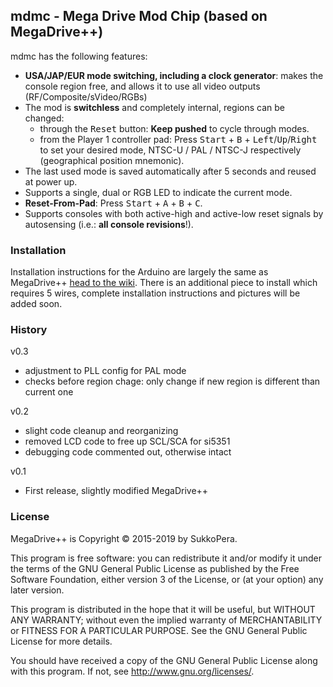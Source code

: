 ## mdmc - Mega Drive Mod Chip (based on MegaDrive++)

mdmc has the following features:

- **USA/JAP/EUR mode switching, including a clock generator**: makes the console region free, and allows it to use all video outputs (RF/Composite/sVideo/RGBs)
- The mod is **switchless** and completely internal, regions can be changed:
    - through the <kbd>Reset</kbd> button: **Keep pushed** to cycle through modes.
    - from the Player 1 controller pad: Press <kbd>Start</kbd> + <kbd>B</kbd> + <kbd>Left</kbd>/<kbd>Up</kbd>/<kbd>Right</kbd> to set your desired mode, NTSC-U / PAL / NTSC-J respectively (geographical position mnemonic).
- The last used mode is saved automatically after 5 seconds and reused at power up.
- Supports a single, dual or RGB LED to indicate the current mode.
- **Reset-From-Pad**: Press <kbd>Start</kbd> + <kbd>A</kbd> + <kbd>B</kbd> + <kbd>C</kbd>.
- Supports consoles with both active-high and active-low reset signals by autosensing (i.e.: **all console revisions**!).

### Installation
Installation instructions for the Arduino are largely the same as MegaDrive++ [head to the wiki](https://github.com/SukkoPera/MegaDrivePlusPlus/wiki). There is an additional piece to install which requires 5 wires, complete installation instructions and pictures will be added soon.

### History
v0.3
* adjustment to PLL config for PAL mode
* checks before region chage: only change if new region is different than current one

v0.2
* slight code cleanup and reorganizing
* removed LCD code to free up SCL/SCA for si5351
* debugging code commented out, otherwise intact

v0.1
* First release, slightly modified MegaDrive++

### License
MegaDrive++ is Copyright &copy; 2015-2019 by SukkoPera.

This program is free software: you can redistribute it and/or modify it under the terms of the GNU General Public License as published by the Free Software Foundation, either version 3 of the License, or (at your option) any later version.

This program is distributed in the hope that it will be useful, but WITHOUT ANY WARRANTY; without even the implied warranty of MERCHANTABILITY or FITNESS FOR A PARTICULAR PURPOSE.  See the GNU General Public License for more details.

You should have received a copy of the GNU General Public License along with this program. If not, see <http://www.gnu.org/licenses/>.
